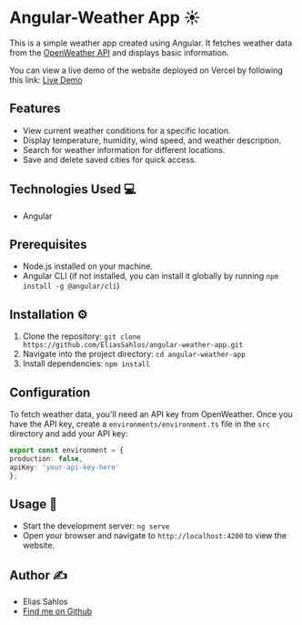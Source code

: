 # Angular-Weather App ☀️

This is a simple weather app created using Angular. It fetches weather data from the [OpenWeather API](https://openweathermap.org/) and displays basic information.

You can view a live demo of the website deployed on Vercel by following this link: [Live Demo](https://angular-weather-app-omega.vercel.app/)

## Features
- View current weather conditions for a specific location.
- Display temperature, humidity, wind speed, and weather description.
- Search for weather information for different locations.
- Save and delete saved cities for quick access.

## Technologies Used 💻
- Angular

## Prerequisites
- Node.js installed on your machine.
- Angular CLI (if not installed, you can install it globally by running `npm install -g @angular/cli`)

## Installation ⚙️
1. Clone the repository: ``git clone https://github.com/EliasSahlos/angular-weather-app.git``
2. Navigate into the project directory: ``cd angular-weather-app ``
3. Install dependencies: ``npm install``

## Configuration
To fetch weather data, you'll need an API key from OpenWeather. Once you have the API key, create a `environments/environment.ts` file in the `src` directory and add your API key:
```typescript
export const environment = {
production: false,
apiKey: 'your-api-key-here'
};
```

## Usage 🚀
- Start the development server: ``ng serve``
- Open your browser and navigate to `http://localhost:4200` to view the website.

## Author ✍️
- Elias Sahlos
- [Find me on Github](https://github.com/EliasSahlos/)
